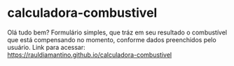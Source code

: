 # calculadora-combustivel
Olá tudo bem?
Formulário simples, que tráz em seu resultado o combustível que está compensando no momento, conforme dados preenchidos pelo usuário.
Link para acessar: </br>
https://rauldiamantino.github.io/calculadora-combustivel
